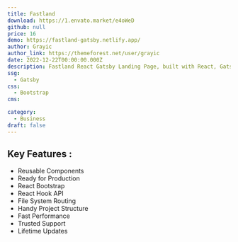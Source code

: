```yaml
---
title: Fastland
download: https://1.envato.market/e4oWeD
github: null
price: 16
demo: https://fastland-gatsby.netlify.app/
author: Grayic
author_link: https://themeforest.net/user/grayic
date: 2022-12-22T00:00:00.000Z
description: Fastland React Gatsby Landing Page, built with React, Gatsby JS. NO jQuery included or used in Fastland.
ssg:
  - Gatsby
css:
  - Bootstrap
cms:

category:
  - Business
draft: false
---
```

## Key Features :

- Reusable Components
- Ready for Production
- React Bootstrap
- React Hook API
- File System Routing
- Handy Project Structure
- Fast Performance
- Trusted Support
- Lifetime Updates
